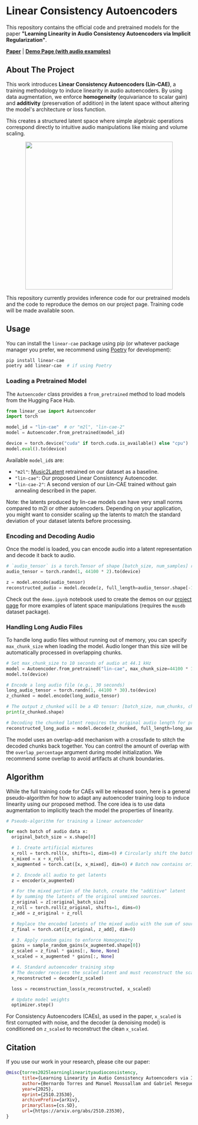 # Linear Consistency Autoencoders

This repository contains the official code and pretrained models for the paper **"Learning Linearity in Audio Consistency Autoencoders via Implicit Regularization"**.

[**Paper**](https://arxiv.org/abs/2510.23530) | [**Demo Page (with audio examples)**](https://bernardo-torres.github.io/projects/linear-cae/)

## About The Project

This work introduces **Linear Consistency Autoencoders (Lin-CAE)**, a training methodology to induce linearity in audio autoencoders. By using data augmentation, we enforce **homogeneity** (equivariance to scalar gain) and **additivity** (preservation of addition) in the latent space without altering the model's architecture or loss function.

This creates a structured latent space where simple algebraic operations correspond directly to intuitive audio manipulations like mixing and volume scaling.

<p align="center">
  <img src="https://bernardo-torres.github.io/documents/images/linear-cae/overview.png" width="400"/>
</p>

This repository currently provides inference code for our pretrained models and the code to reproduce the demos on our project page. Training code will be made available soon.

## Usage

You can install the `linear-cae` package using pip (or whatever package manager you prefer, we recommend using [Poetry](https://python-poetry.org/) for development):

```bash
pip install linear-cae
poetry add linear-cae  # if using Poetry
```

### Loading a Pretrained Model

The `Autoencoder` class provides a `from_pretrained` method to load models from the Hugging Face Hub.

```python
from linear_cae import Autoencoder
import torch

model_id = "lin-cae"  # or "m2l", "lin-cae-2"
model = Autoencoder.from_pretrained(model_id)

device = torch.device("cuda" if torch.cuda.is_available() else "cpu")
model.eval().to(device)
```

Available `model_id`s are:

- `"m2l"`: [Music2Latent](https://github.com/SonyCSLParis/music2latent/) retrained on our dataset as a baseline.
- `"lin-cae"`: Our proposed Linear Consistency Autoencoder.
- `"lin-cae-2"`: A second version of our Lin-CAE trained without gain annealing described in the paper.

Note: the latents produced by lin-cae models can have very small norms compared to m2l or other autoencoders. Depending on your application, you might want to consider scaling up the latents to match the standard deviation of your dataset latents before processing.

### Encoding and Decoding Audio

Once the model is loaded, you can encode audio into a latent representation and decode it back to audio.

```python
# `audio_tensor` is a torch.Tensor of shape [batch_size, num_samples] representing 44.1 kHz audio
audio_tensor = torch.randn(1, 44100 * 2).to(device)

z = model.encode(audio_tensor)
reconstructed_audio = model.decode(z, full_length=audio_tensor.shape[-1])
```

Check out the `demo.ipynb` notebook used to create the demos on our [project page](https://bernardo-torres.github.io/projects/linear-cae/) for more examples of latent space manipulations (requires the `musdb` dataset package).

### Handling Long Audio Files

To handle long audio files without running out of memory, you can specify `max_chunk_size` when loading the model. Audio longer than this size will be automatically processed in overlapping chunks.

```python
# Set max_chunk_size to 10 seconds of audio at 44.1 kHz
model = Autoencoder.from_pretrained("lin-cae", max_chunk_size=44100 * 10, overlap_percentage=0.25)
model.to(device)

# Encode a long audio file (e.g., 30 seconds)
long_audio_tensor = torch.randn(1, 44100 * 30).to(device)
z_chunked = model.encode(long_audio_tensor)

# The output z_chunked will be a 4D tensor: [batch_size, num_chunks, channels, latent_dim]
print(z_chunked.shape)

# Decoding the chunked latent requires the original audio length for proper reconstruction
reconstructed_long_audio = model.decode(z_chunked, full_length=long_audio_tensor.shape[-1])
```

The model uses an overlap-add mechanism with a crossfade to stitch the decoded chunks back together. You can control the amount of overlap with the `overlap_percentage` argument during model initialization. We recommend some overlap to avoid artifacts at chunk boundaries.

## Algorithm

While the full training code for CAEs will be released soon, here is a general pseudo-algorithm for how to adapt any autoencoder training loop to induce linearity using our proposed method. The core idea is to use data augmentation to implicitly teach the model the properties of linearity.

```python
# Pseudo-algorithm for training a linear autoencoder

for each batch of audio data x:
  original_batch_size = x.shape[0]

  # 1. Create artificial mixtures
  x_roll = torch.roll(x, shifts=1, dims=0) # Circularly shift the batch
  x_mixed = x + x_roll
  x_augmented = torch.cat([x, x_mixed], dim=0) # Batch now contains original and mixed audio

  # 2. Encode all audio to get latents
  z = encoder(x_augmented)

  # For the mixed portion of the batch, create the "additive" latent
  # by summing the latents of the original unmixed sources.
  z_original = z[:original_batch_size]
  z_roll = torch.roll(z_original, shifts=1, dims=0)
  z_add = z_original + z_roll

  # Replace the encoded latents of the mixed audio with the sum of source latents
  z_final = torch.cat([z_original, z_add], dim=0)

  # 3. Apply random gains to enforce Homogeneity
  gains = sample_random_gains(x_augmented.shape[0])
  z_scaled = z_final * gains[:, None, None]
  x_scaled = x_augmented * gains[:, None]

  # 4. Standard autoencoder training step
  # The decoder receives the scaled latent and must reconstruct the scaled audio
  x_reconstructed = decoder(z_scaled)

  loss = reconstruction_loss(x_reconstructed, x_scaled)

  # Update model weights
  optimizer.step()
```

For Consistency Autoencoders (CAEs), as used in the paper, `x_scaled` is first corrupted with noise, and the decoder (a denoising model) is conditioned on `z_scaled` to reconstruct the clean `x_scaled`.

## Citation

If you use our work in your research, please cite our paper:

```bibtex
@misc{torres2025learninglinearityaudioconsistency,
      title={Learning Linearity in Audio Consistency Autoencoders via Implicit Regularization},
      author={Bernardo Torres and Manuel Moussallam and Gabriel Meseguer-Brocal},
      year={2025},
      eprint={2510.23530},
      archivePrefix={arXiv},
      primaryClass={cs.SD},
      url={https://arxiv.org/abs/2510.23530},
}
```
